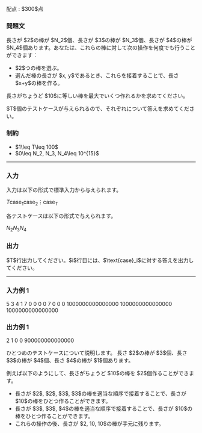 
<div>

<span>

<span>

<p>
配点 : $300$点
</p>

<div>

<section>

### **問題文**

<p>
長さが $2$の棒が $N_2$個、長さが $3$の棒が $N_3$個、長さが $4$の棒が $N_4$個あります。あなたは、これらの棒に対して次の操作を何度でも行うことができます：
</p>

<ul>

<li>
$2$つの棒を選ぶ。
</li>

<li>
選んだ棒の長さが $x, y$であるとき、これらを接着することで、長さ $x+y$の棒を作る。
</li>

</ul>

<p>
長さがちょうど $10$に等しい棒を最大でいくつ作れるかを求めてください。
</p>

<p>
$T$個のテストケースが与えられるので、それぞれについて答えを求めてください。
</p>

</section>

</div>

<div>

<section>

### **制約**

<ul>

<li>
$1\leq T\leq 100$
</li>

<li>
$0\leq N_2, N_3, N_4\leq 10^{15}$
</li>

</ul>

</section>

</div>

---

<div>

<div>

<section>

### **入力**

<p>
入力は以下の形式で標準入力から与えられます。
</p>

<div>

$T$$\text{case}_1$$\text{case}_2$$\vdots$$\text{case}_T$
</div>

<p>
各テストケースは以下の形式で与えられます。
</p>

<div>

$N_2$$N_3$$N_4$
</div>

</section>

</div>

<div>

<section>

### **出力**

<p>
$T$行出力してください。$i$行目には、$\text{case}_i$に対する答えを出力してください。
</p>

</section>

</div>

</div>

---

<div>

<section>

### **入力例 1**

<div>

5
3 4 1
7 0 0
0 0 7
0 0 0
1000000000000000 1000000000000000 1000000000000000

</div>

</section>

</div>

<div>

<section>

### **出力例 1**

<div>

2
1
0
0
900000000000000

</div>

<p>
ひとつめのテストケースについて説明します。
長さ $2$の棒が $3$個、長さ $3$の棒が $4$個、長さ $4$の棒が $1$個あります。
</p>

<p>
例えば以下のようにして、長さがちょうど $10$の棒を $2$個作ることができます。
</p>

<ul>

<li>
長さが $2$, $2$, $3$, $3$の棒を適当な順序で接着することで、長さが $10$の棒をひとつ作ることができます。
</li>

<li>
長さが $3$, $3$, $4$の棒を適当な順序で接着することで、長さが $10$の棒をひとつ作ることができます。
</li>

<li>
これらの操作の後、長さが $2, 10, 10$の棒が手元に残ります。
</li>

</ul>

</section>

</div>

</span>

</span>

</div>
